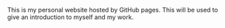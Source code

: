 This is my personal website hosted by GitHub pages. This will be used to give an introduction to myself and my work.
